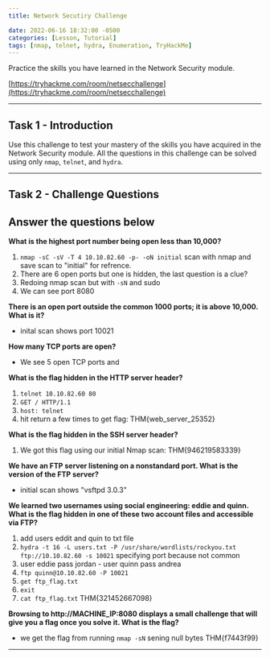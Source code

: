 ```yaml
---
title: Network Secutiry Challenge

date: 2022-06-16 18:32:00 -0500
categories: [Lesson, Tutorial]
tags: [nmap, telnet, hydra, Enumeration, TryHackMe]
---
```


Practice the skills you have learned in the Network Security module.

[https://tryhackme.com/room/netsecchallenge](https://tryhackme.com/room/netsecchallenge)

* * *

## Task 1 - Introduction

Use this challenge to test your mastery of the skills you have acquired in the Network Security module. All the questions in this challenge can be solved using only ``nmap``, ``telnet``, and ``hydra``.

* * * 

## Task 2 - Challenge Questions 

##   Answer the questions below

**What is the highest port number being open less than 10,000?**

1. ``nmap -sC -sV -T 4 10.10.82.60 -p- -oN initial`` scan with nmap and save scan to "initial" for refrence.
2. There are 6 open ports but one is hidden, the last question is a clue?
3. Redoing nmap scan but with ``-sN`` and sudo
4. We can see port 8080

**There is an open port outside the common 1000 ports; it is above 10,000. What is it?**

- inital scan shows port 10021

**How many TCP ports are open?**

- We see 5 open TCP ports and 

**What is the flag hidden in the HTTP server header?**

1. ``telnet 10.10.82.60 80``
2. ``GET / HTTP/1.1``
3. ``host: telnet``
4. hit return a few times to get flag: THM{web_server_25352}

**What is the flag hidden in the SSH server header?**

1. We got this flag using our initial Nmap scan: THM{946219583339}

**We have an FTP server listening on a nonstandard port. What is the version of the FTP server?**

- initial scan shows "vsftpd 3.0.3"

**We learned two usernames using social engineering: eddie and quinn. What is the flag hidden in one of these two account files and accessible via FTP?**

1. add users eddit and quin to txt file
2. ``hydra -t 16 -L users.txt -P /usr/share/wordlists/rockyou.txt ftp://10.10.82.60 -s 10021`` specifying port because not common
3. user eddie pass jordan - user quinn pass andrea
4. ``ftp quinn@10.10.82.60 -P 10021``
5. ``get ftp_flag.txt``
6. ``exit``
7. ``cat ftp_flag.txt`` THM{321452667098}

**Browsing to http://MACHINE_IP:8080 displays a small challenge that will give you a flag once you solve it. What is the flag?**

- we get the flag from running ``nmap -sN`` sening null bytes THM{f7443f99} 

* * * 